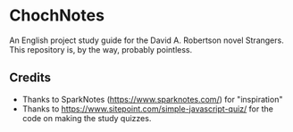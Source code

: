 # ChochNotes
An English project study guide for the David A. Robertson novel Strangers. This repository is, by the way, probably pointless.

## Credits
- Thanks to SparkNotes (https://www.sparknotes.com/) for "inspiration"
- Thanks to https://www.sitepoint.com/simple-javascript-quiz/ for the code on making the study quizzes.
